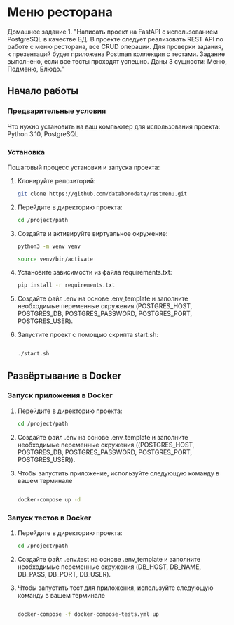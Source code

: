 # Меню ресторана

Домашнее задание 1. "Написать проект на FastAPI с использованием PostgreSQL в качестве БД. 
В проекте следует реализовать REST API по работе с меню ресторана, все CRUD операции. 
Для проверки задания, к презентаций будет приложена Postman коллекция с тестами. 
Задание выполнено, если все тесты проходят успешно.
Даны 3 сущности: Меню, Подменю, Блюдо."

## Начало работы

### Предварительные условия

Что нужно установить на ваш компьютер для использования проекта:
Python 3.10, PostgreSQL

### Установка

Пошаговый процесс установки и запуска проекта:

1. Клонируйте репозиторий:

   ```bash
   git clone https://github.com/databorodata/restmenu.git
   
2. Перейдите в директорию проекта:

   ```bash
   cd /project/path


3. Создайте и активируйте виртуальное окружение:

   ```bash
   python3 -m venv venv

   source venv/bin/activate


4. Установите зависимости из файла requirements.txt:

   ```bash
   pip install -r requirements.txt


5. Создайте файл .env на основе .env_template и заполните необходимые переменные окружения (POSTGRES_HOST, POSTGRES_DB, POSTGRES_PASSWORD, POSTGRES_PORT, POSTGRES_USER).


6. Запустите проект с помощью скрипта start.sh:
   
   ```bash

   ./start.sh
   

## Развёртывание в Docker

### Запуск приложения в Docker

1. Перейдите в директорию проекта:

   ```bash
   cd /project/path

2. Создайте файл .env на основе .env_template и заполните необходимые переменные окружения ((POSTGRES_HOST, POSTGRES_DB, POSTGRES_PASSWORD, POSTGRES_PORT, POSTGRES_USER)).

3. Чтобы запустить приложение, используйте следующую команду в вашем терминале

   ```bash

   docker-compose up -d


### Запуск тестов в Docker

1. Перейдите в директорию проекта:

   ```bash
   cd /project/path

2. Создайте файл .env.test на основе .env_template и заполните необходимые переменные окружения (DB_HOST, DB_NAME, DB_PASS, DB_PORT, DB_USER).


3. Чтобы запустить тест для приложения, используйте следующую команду в вашем терминале

   ```bash
   
   docker-compose -f docker-compose-tests.yml up

